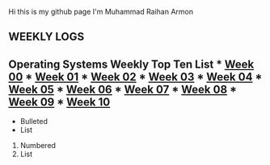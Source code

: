 Hi this is my github page
I'm Muhammad Raihan Armon

## WEEKLY LOGS

## Operating Systems Weekly Top Ten List * [Week 00](W00/) * [Week 01](W01/) * [Week 02](W02/) * [Week 03](W03/) * [Week 04](W04/) * [Week 05](W05/) * [Week 06](W06/) * [Week 07](W07/) * [Week 08](W08/) * [Week 09](W09/) * [Week 10](W10/)
- Bulleted
- List

1. Numbered
2. List
